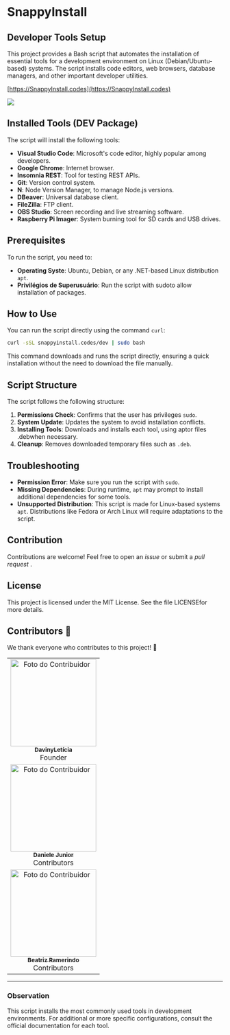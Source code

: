 # SnappyInstall

## Developer Tools Setup

This project provides a Bash script that automates the installation of essential tools for a development environment on Linux (Debian/Ubuntu-based) systems. The script installs code editors, web browsers, database managers, and other important developer utilities.

[https://SnappyInstall.codes](https://SnappyInstall.codes)

<img class="mascote" src='https://snappyinstall.codes/img/mascote.png'/>

## Installed Tools (DEV Package)

The script will install the following tools:

- **Visual Studio Code**: Microsoft's code editor, highly popular among developers.
- **Google Chrome**: Internet browser.
- **Insomnia REST**: Tool for testing REST APIs.
- **Git**: Version control system.
- **N**: Node Version Manager, to manage Node.js versions.
- **DBeaver**: Universal database client.
- **FileZilla**: FTP client.
- **OBS Studio**: Screen recording and live streaming software.
- **Raspberry Pi Imager**: System burning tool for SD cards and USB drives.

## Prerequisites

To run the script, you need to:

- **Operating Syste**: Ubuntu, Debian, or any .NET-based Linux distribution `apt`.
- **Privilégios de Superusuário**: Run the script with sudoto allow installation of packages.

## How to Use

You can run the script directly using the command `curl`:

```bash
curl -sSL snappyinstall.codes/dev | sudo bash
```

This command downloads and runs the script directly, ensuring a quick installation without the need to download the file manually.

## Script Structure

The script follows the following structure:

1. **Permissions Check**: Confirms that the user has privileges `sudo`.
2. **System Update**: Updates the system to avoid installation conflicts.
3. **Installing Tools**: Downloads and installs each tool, using aptor files .debwhen necessary.
4. **Cleanup**: Removes downloaded temporary files such as `.deb`.

## Troubleshooting

- **Permission Error**: Make sure you run the script with `sudo`.
- **Missing Dependencies**: During runtime, `apt` may prompt to install additional dependencies for some tools.
- **Unsupported Distribution**: This script is made for Linux-based systems `apt`. Distributions like Fedora or Arch Linux will require adaptations to the script.

## Contribution

Contributions are welcome! Feel free to open an *issue* or submit a *pull request* .


## License

This project is licensed under the MIT License. See the file LICENSEfor more details.

## Contributors 🤝

We thank everyone who contributes to this project! 🎉


<table>
  <tr>
    <td align="center">
      <a href="https://github.com/davinyleticia">
        <img src="https://avatars.githubusercontent.com/davinyleticia" width="200px;" height="203px" alt="Foto do Contribuidor"/><br>
        <sub><b>DavinyLetícia</b></sub>
      </a><br>
      Founder
    </td>
     <tr>
    <td align="center">
      <a href="https://github.com/DaniDJunior">
        <img src="https://avatars.githubusercontent.com/DaniDJunior" width="200px;" height="203px" alt="Foto do Contribuidor"/><br>
        <sub><b>Daniele Junior</b></sub>
      </a><br>
      Contributors
    </td>
     <tr>
    <td align="center">
      <a href="https://github.com/isjanebea">
        <img src="https://avatars.githubusercontent.com/isjanebea" width="200px;" height="203px" alt="Foto do Contribuidor"/><br>
        <sub><b>Beatriz Ramerindo</b></sub>
      </a><br>
      Contributors
    </td>
  </tr>
</table>


---

### Observation

This script installs the most commonly used tools in development environments. For additional or more specific configurations, consult the official documentation for each tool.

